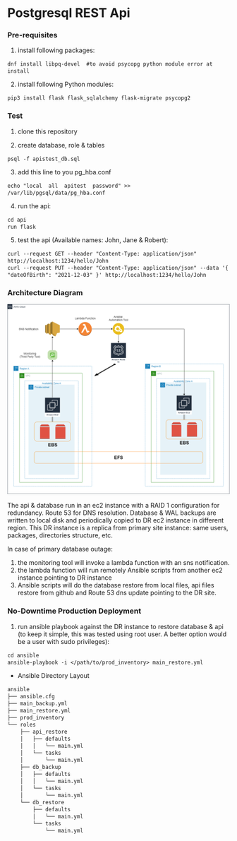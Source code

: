 # Postgresql REST Api 

### Pre-requisites

1. install following packages:
```
dnf install libpq-devel  #to avoid psycopg python module error at install
```

2. install following Python modules:
```
pip3 install flask flask_sqlalchemy flask-migrate psycopg2 
```


### Test
 
1. clone this repository

2. create database, role & tables
```
psql -f apistest_db.sql
```

3. add this line to you pg_hba.conf
```
echo "local  all  apitest  password" >> /var/lib/pgsql/data/pg_hba.conf
```

4. run the api:
```
cd api
run flask
```

5. test the api (Available names: John, Jane & Robert):
```
curl --request GET --header "Content-Type: application/json" http://localhost:1234/hello/John
curl --request PUT --header "Content-Type: application/json" --data '{ "dateOfBirth": "2021-12-03" }' http://localhost:1234/hello/John
```


### Architecture Diagram

![Architecture Diagram](restapi_postgresql_1.png)

The api & database run in an ec2 instance with a RAID 1 configuration for redundancy. Route 53 for DNS resolution. 
Database & WAL backups are written to local disk and periodically copied to DR ec2 instance in different region. This DR instance is a replica from primary site instance: same users, packages, directories structure, etc.

In case of primary database outage:

1. the monitoring tool will invoke a lambda function with an sns notification.
2. the lambda function will run remotely Ansible scripts from another ec2 instance pointing to DR instance
3. Ansible scripts will do the database restore from local files, api files restore from github and Route 53 dns update pointing to the DR site.


### No-Downtime Production Deployment

1. run ansible playbook against the DR instance to restore database & api (to keep it simple, this was tested using root user. A better option would be a user with sudo privileges):
```
cd ansible
ansible-playbook -i </path/to/prod_inventory> main_restore.yml
```

- Ansible Directory Layout
```
ansible
├── ansible.cfg
├── main_backup.yml
├── main_restore.yml
├── prod_inventory
└── roles
    ├── api_restore
    │   ├── defaults
    │   │   └── main.yml
    │   └── tasks
    │       └── main.yml
    ├── db_backup
    │   ├── defaults
    │   │   └── main.yml
    │   └── tasks
    │       └── main.yml
    └── db_restore
        ├── defaults
        │   └── main.yml
        └── tasks
            └── main.yml
```
